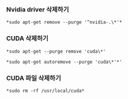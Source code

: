 ### Nvidia driver 삭제하기

`*sudo apt-get remove --purge '^nvidia-.\*'*`

### CUDA 삭제하기

`*sudo apt-get --purge remove 'cuda\*'`

`*sudo apt-get autoremove --purge 'cuda\*'*'`

### CUDA 파일 삭제하기

`*sudo rm -rf /usr/local/cuda*`